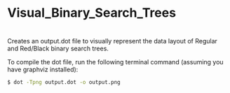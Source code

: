 # Visual_Binary_Search_Trees
#

Creates an output.dot file to visually represent the data layout of Regular and Red/Black binary search trees.

To compile the dot file, run the following terminal command (assuming you have graphviz installed):

```Bash
$ dot -Tpng output.dot -o output.png
```
